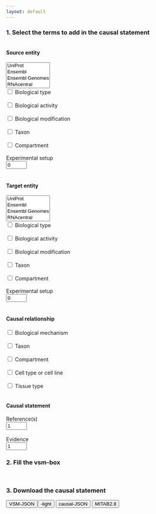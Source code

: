 ```yaml
---
layout: default
---
```


<script src="https://unpkg.com/vsm-dictionary-complex-portal@^1.0.1/dist/vsm-dictionary-complex-portal.min.js"></script>
<script src="https://unpkg.com/vsm-dictionary-ensembl-genomes@^1.0.2/dist/vsm-dictionary-ensembl-genomes.min.js"></script>
<script src="https://unpkg.com/vsm-dictionary-ensembl@^1.0.3/dist/vsm-dictionary-ensembl.min.js"></script>
<script src="https://unpkg.com/vsm-dictionary-rnacentral@^1.0.1/dist/vsm-dictionary-rnacentral.min.js"></script>
<script src="https://unpkg.com/vsm-dictionary-uniprot@^1.0.5/dist/vsm-dictionary-uniprot.min.js"></script>
<script src="https://unpkg.com/vsm-dictionary-bioportal@^1.2.0/dist/vsm-dictionary-bioportal.min.js"></script>
<script src="https://unpkg.com/vsm-dictionary-pubmed@^1.0.0/dist/vsm-dictionary-pubmed.min.js"></script>
<script src="https://unpkg.com/vsm-dictionary-cacher@^1.2.1/dist/vsm-dictionary-cacher.min.js"></script>
<script src="https://unpkg.com/vsm-dictionary-combiner@^1.0.1/dist/vsm-dictionary-combiner.min.js"></script>
<script src="https://unpkg.com/vsm-box@^1.0.0/dist/vsm-box.standalone.min.js"></script>
<script type="text/javascript" src="https://code.jquery.com/jquery-1.7.1.min.js"></script>
<link href="https://www.jqueryscript.net/demo/jQuery-Plugin-For-Multi-Select-List-with-Checkboxes-MultiSelect/jquery.multiselect.css" rel="stylesheet" type="text/css">
<script src="https://www.jqueryscript.net/demo/jQuery-Plugin-For-Multi-Select-List-with-Checkboxes-MultiSelect/jquery.multiselect.js"></script>
<script src="https://unpkg.com/converter-causal-formats@^1.0.2/dist/converter-causal-formats.min.js"></script>
<script src="https://unpkg.com/vsm-json-pretty@^1.0.0/dist/vsm-json-pretty.min.js"></script>
<script src="js/VsmCausalTemplate.js"></script>
<script src="js/ExportCausalJson.js"></script>

### 1. Select the terms to add in the causal statement

<div class="row">
  <div class="column">
    <h4>  Source entity </h4>
      <div class="dropdownbox">
        <select autocomplete="off" name="source_database" multiple class="form-control" id="source_db">
          <option value="sourceUniprot">UniProt</option>
          <option value="sourceEnsembl">Ensembl</option>
          <option value="sourceEnsemblGen">Ensembl Genomes</option>
          <option value="sourceRnacentral">RNAcentral</option>
          <option value="sourceChebi">ChEBI</option>
          <option value="sourceComplexportal">Complex Portal</option>
          <option value="sourceGO">Gene Ontology</option>
        </select>
      </div>
      <label><input title="To annotate only when the source entity's identifier does not correspond to the exact biological type" type="checkbox" id="sourceType" onchange='updatePanelState(this);' /> Biological type </label><br> <br>
      <label><input type="checkbox" id="sourceActivity" onchange='updatePanelState(this);' /> Biological activity </label><br> <br>
      <div id="divSourceStates">
        <div id="divSourceState1">
          <input type="checkbox" name="Biological modification" id="sourceModification1" onchange='createRemoveState(this,divSourceStates, divSourceState1);' />
          <label for="sourceModification1">Biological modification  </label> <br> <br>
        </div>
      </div>
      <label><input type="checkbox" id="sourceTaxon" onchange='updatePanelState(this);' /> Taxon </label><br> <br>
      <label><input type="checkbox" id="sourceCompartment" onchange='updatePanelState(this);' /> Compartment </label><br> <br>
      Experimental setup <br><input title= "Experimental setup" type="number" id="sourceExperiment" min="0" max="10" value="0" onchange='updatePanelState(this);' /> <br> <br>

  </div>
  <div class="column">
    <h4>  Target entity </h4>
      <div class="dropdownbox">
        <select autocomplete="off" name="target_database" multiple class="form-control" id="target_db">
          <option value="targetUniprot">UniProt</option>
          <option value="targetEnsembl">Ensembl</option>
          <option value="targetEnsemblGen">Ensembl Genomes</option>
          <option value="targetRnacentral">RNAcentral</option>
          <option value="targetChebi">ChEBI</option>
          <option value="targetComplexportal">Complex Portal</option>
          <option value="sourceGO">Gene Ontology</option>
        </select>
      </div>
      <label><input title="To annotate only when the target entity's identifier does not correspond to the exact biological type" type="checkbox" id="targetType" onchange='updatePanelState(this);' /> Biological type </label><br> <br>
      <label><input type="checkbox" id="targetActivity" onchange='updatePanelState(this);' /> Biological activity </label><br> <br>
      <div id="divTargetStates">
        <div id="divTargetState1">
          <input type="checkbox" name="Biological modification" id="targetModification1" onchange='createRemoveState(this,divTargetStates, divTargetState1);' />
          <label for="targetModification1">Biological modification </label> <br> <br>
        </div>
      </div>
      <label><input type="checkbox" id="targetTaxon" onchange='updatePanelState(this);' /> Taxon </label><br> <br>
      <label><input type="checkbox" id="targetCompartment" onchange='updatePanelState(this);' /> Compartment </label><br> <br>
      Experimental setup <br><input title= "Experimental setup" type="number" id="targetExperiment" min="0" max="10" value="0" onchange='updatePanelState(this);' /> <br> <br>
           
  </div>
  <div class="column">
    <h4>Causal relationship</h4>
      <label><input type="checkbox" id="effectMechanism" onchange='updatePanelState(this);' /> Biological mechanism </label><br> <br>
      <label><input type="checkbox" id="effectTaxon" onchange='updatePanelState(this);' /> Taxon </label><br> <br>
      <label><input type="checkbox" id="effectCompartment" onchange='updatePanelState(this);' /> Compartment </label><br> <br>
      <label><input type="checkbox" id="effectCellType" onchange='updatePanelState(this);' /> Cell type or cell line </label><br> <br>
      <label><input type="checkbox" id="effectTissue" onchange='updatePanelState(this);' /> Tissue type </label><br> <br>
  </div>
  
  <div class="column">
    <h4> Causal statement</h4>
      Reference(s) <br>
      <input title= "Number of references: PMIDs, DOIs" type="number" id="reference" min="1" max="10" value="1" onchange='updatePanelState(this);' /> <br> <br>
      Evidence <br>
      <input title="Number of evidence codes" type="number" id="evidence"  min="1" max="10" value="1" onchange='updatePanelState(this);' />     
  </div>
</div> 

<script>

  $('select[multiple]').multiselect({
    columns: 1,
    placeholder: 'Select database(s)'
  });


  $('#source_db').on('change',function() {
    updateEntityDatabase($(this).val(), "source");
  });


  $('#target_db').on('change',function() {
    updateEntityDatabase($(this).val(), "target");
  });

</script>


### 2. Fill the vsm-box
<vsm-box id="vsm-box"></vsm-box>
<br>


### 3. Download the causal statement
<button onclick="exportVsmJson();">VSM-JSON</button><button
style="margin-left:1px;" onclick="exportVsmLightJson();">-light</button>
<button onclick="exportCausalJson();">causal-JSON</button>
<button onclick="exportMitab28();">MITAB2.8</button>

